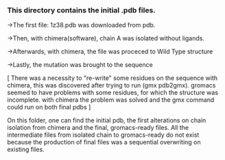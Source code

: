   ### This directory contains the initial .pdb files. ###
  
->The first file: 1z38.pdb was downloaded from pdb.

->Then, with chimera(software), chain A was isolated without ligands.

->Afterwards, with chimera, the file was proceced to Wild Type structure

->Lastly, the mutation was brought to the sequence

[ There was a necessity to "re-write" some residues on the sequence with chimera,
 this was discovered after trying to run (gmx pdb2gmx). gromacs seemed to have problems with some residues,
 for which the structure was incomplete. with chimera the problem was solved and 
 the gmx command could run on both final pdbs ]

On this folder, one can find the initial pdb, the first alterations on chain isolation from chimera and the final, gromacs-ready files.
All the intermediate files from isolated chain to gromacs-ready do not exist because the production of final files was a sequential overwriting on existing files.
